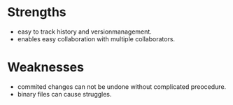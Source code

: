 # Strengths
- easy to track history and versionmanagement.
- enables easy collaboration with multiple collaborators.

# Weaknesses
- commited changes can not be undone without complicated preocedure.
- binary files can cause struggles.